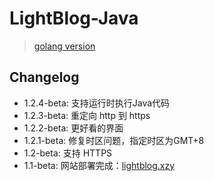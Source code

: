 # LightBlog-Java

> [golang version](https://github.com/LeeReindeer/lightblog)

## Changelog

- 1.2.4-beta: 支持运行时执行Java代码
- 1.2.3-beta: 重定向 http 到 https
- 1.2.2-beta: 更好看的界面
- 1.2.1-beta: 修复时区问题，指定时区为GMT+8
- 1.2-beta: 支持 HTTPS
- 1.1-beta: 网站部署完成：[lightblog.xzy](https://lightblog.xzy)
